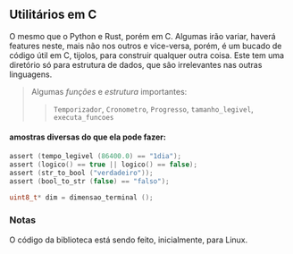 ## Utilitários em C
O mesmo que o Python e Rust, porém em C. Algumas irão variar, haverá features neste, mais não nos outros e vice-versa, porém, é um bucado de código útil em C, tijolos, 
para construir qualquer outra coisa. Este tem uma diretório só para estrutura de dados, que são irrelevantes nas outras linguagens.

> Algumas *funções* e *estrutura* importantes:
>> `Temporizador`, `Cronometro`, `Progresso`, `tamanho_legivel`, `executa_funcoes`

#### amostras diversas do que ela pode fazer:
```C
assert (tempo_legivel (86400.0) == "1dia");
assert (logico() == true || logico() == false);
assert (str_to_bool ("verdadeiro"));
assert (bool_to_str (false) == "falso");

uint8_t* dim = dimensao_terminal ();
```

### Notas
O código da biblioteca está sendo feito, inicialmente, para Linux.
